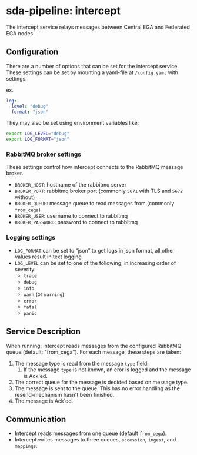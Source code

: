 # sda-pipeline: intercept

The intercept service relays messages between Central EGA and Federated EGA nodes.

## Configuration

There are a number of options that can be set for the intercept service.
These settings can be set by mounting a yaml-file at `/config.yaml` with settings.

ex.

```yaml
log:
  level: "debug"
  format: "json"
```

They may also be set using environment variables like:

```bash
export LOG_LEVEL="debug"
export LOG_FORMAT="json"
```

### RabbitMQ broker settings

These settings control how intercept connects to the RabbitMQ message broker.

- `BROKER_HOST`: hostname of the rabbitmq server
- `BROKER_PORT`: rabbitmq broker port (commonly `5671` with TLS and `5672` without)
- `BROKER_QUEUE`: message queue to read messages from (commonly `from_cega`)
- `BROKER_USER`: username to connect to rabbitmq
- `BROKER_PASSWORD`: password to connect to rabbitmq

### Logging settings

- `LOG_FORMAT` can be set to “json” to get logs in json format, all other values result in text logging
- `LOG_LEVEL` can be set to one of the following, in increasing order of severity:
  - `trace`
  - `debug`
  - `info`
  - `warn` (or `warning`)
  - `error`
  - `fatal`
  - `panic`

## Service Description

When running, intercept reads messages from the configured RabbitMQ queue (default: "from_cega").
For each message, these steps are taken:

1. The message type is read from the message `type` field.
   1. If the message `type` is not known, an eror is logged and the message is Ack'ed.
2. The correct queue for the message is decided based on message type.
3. The message is sent to the queue. This has no error handling as the resend-mechanism hasn't been finished.
4. The message is Ack'ed.

## Communication

- Intercept reads messages from one queue (default `from_cega`).
- Intercept writes messages to three queues, `accession`, `ingest`, and `mappings`.
